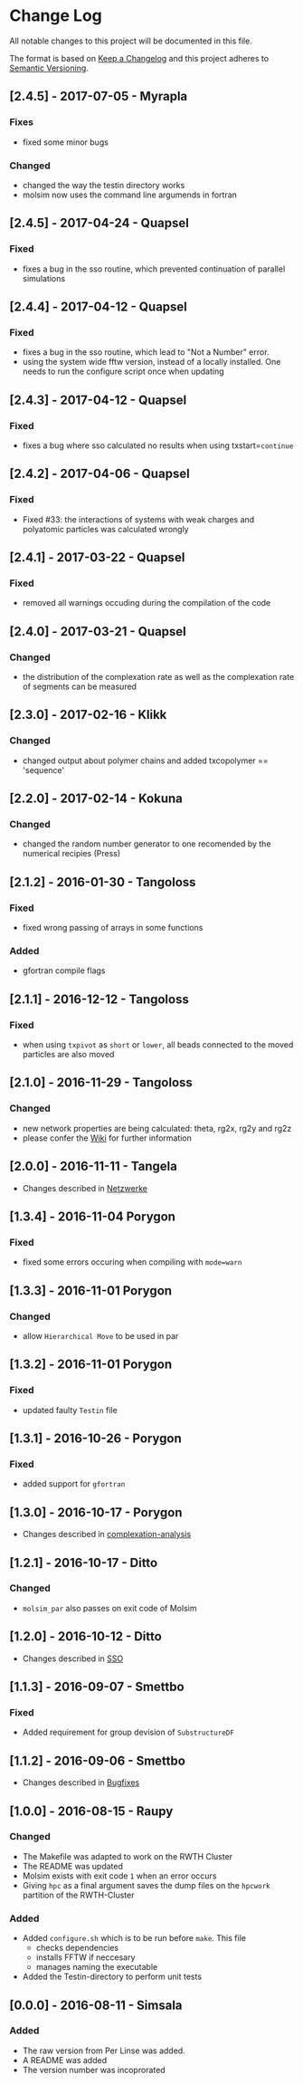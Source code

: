 # Change Log
All notable changes to this project will be documented in this file.

The format is based on [Keep a Changelog](http://keepachangelog.com/)
and this project adheres to [Semantic Versioning](http://semver.org/).

## [2.4.5] - 2017-07-05 - Myrapla
### Fixes
- fixed some minor bugs
### Changed
- changed the way the testin directory works
- molsim now uses the command line argumends in fortran


## [2.4.5] - 2017-04-24 - Quapsel
### Fixed
- fixes a bug in the sso routine, which prevented continuation of parallel simulations

## [2.4.4] - 2017-04-12 - Quapsel
### Fixed
- fixes a bug in the sso routine, which lead to "Not a Number" error.
- using the system wide fftw version, instead of a locally installed. One needs to run the configure script once when updating

## [2.4.3] - 2017-04-12 - Quapsel
### Fixed
- fixes a bug where sso calculated no results when using txstart=`continue`

## [2.4.2] - 2017-04-06 - Quapsel
### Fixed
- Fixed #33: the interactions of systems with weak charges and polyatomic particles was calculated wrongly

## [2.4.1] - 2017-03-22 - Quapsel
### Fixed
- removed all warnings occuding during the compilation of the code

## [2.4.0] - 2017-03-21 - Quapsel
### Changed
- the distribution of the complexation rate as well as the complexation rate of segments can be measured

## [2.3.0] - 2017-02-16 - Klikk
### Changed
- changed output about polymer chains and added txcopolymer == 'sequence'

## [2.2.0] - 2017-02-14 - Kokuna
### Changed
- changed the random number generator to one recomended by the numerical recipies (Press)

## [2.1.2] - 2016-01-30 - Tangoloss
### Fixed
- fixed wrong passing of arrays in some functions

### Added
- gfortran compile flags


## [2.1.1] - 2016-12-12 - Tangoloss
### Fixed
- when using `txpivot` as `short` or `lower`, all beads connected to the moved particles are also moved

## [2.1.0] - 2016-11-29 - Tangoloss
### Changed
- new network properties are being calculated: theta, rg2x, rg2y and rg2z
- please confer the [Wiki](https://git.rwth-aachen.de/pascal.hebbeker/Molsim/wikis/networks) for further information

## [2.0.0] - 2016-11-11 - Tangela
- Changes described in [Netzwerke](https://git.rwth-aachen.de/pascal.hebbeker/Molsim/wikis/networks)

## [1.3.4] - 2016-11-04 Porygon
### Fixed
- fixed some errors occuring when compiling with `mode=warn`

## [1.3.3] - 2016-11-01 Porygon
### Changed
- allow `Hierarchical Move` to be used in par

## [1.3.2] - 2016-11-01 Porygon
### Fixed
- updated faulty `Testin` file

## [1.3.1] - 2016-10-26 - Porygon
### Fixed
- added support for `gfortran`

## [1.3.0] - 2016-10-17 - Porygon
- Changes described in [complexation-analysis](https://git.rwth-aachen.de/pascal.hebbeker/Molsim/wikis/complexation-analysis)

## [1.2.1] - 2016-10-17 - Ditto
### Changed
- `molsim_par` also passes on exit code of Molsim

## [1.2.0] - 2016-10-12 - Ditto
- Changes described in [SSO](https://git.rwth-aachen.de/pascal.hebbeker/Molsim/wikis/sso)

## [1.1.3] - 2016-09-07 - Smettbo
### Fixed
- Added requirement for group devision of `SubstructureDF`

## [1.1.2] - 2016-09-06 - Smettbo
- Changes described in [Bugfixes](https://git.rwth-aachen.de/pascal.hebbeker/Molsim/wikis/bugfixes)


## [1.0.0] - 2016-08-15 - Raupy
### Changed
- The Makefile was adapted to work on the RWTH Cluster
- The README was updated
- Molsim exists with exit code `1` when an error occurs
- Giving `hpc` as a final argument saves the dump files on the `hpcwork` partition of the RWTH-Cluster

### Added
- Added `configure.sh` which is to be run before `make`. This file
    -  checks dependencies
    -  installs FFTW if neccesary
    -  manages naming the executable
- Added the Testin-directory to perform unit tests

## [0.0.0] - 2016-08-11 - Simsala
### Added
- The raw version from Per Linse was added.
- A README was added
- The version number was incoprorated
